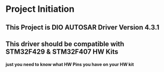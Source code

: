# Project Initiation
## This Project is DIO AUTOSAR Driver Version 4.3.1
## This driver should be compatible with STM32F429 & STM32F407 HW Kits 
#### just you need to know what HW Pins you have on your HW kit

